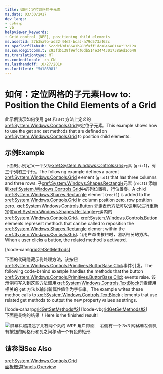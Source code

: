 ```yaml
---
title: 如何：定位网格的子元素
ms.date: 03/30/2017
dev_langs:
- csharp
- vb
helpviewer_keywords:
- Grid control [WPF], positioning child elements
ms.assetid: 27b3ba9b-ad32-44e2-bcab-a79d573a463c
ms.openlocfilehash: 5ccdcb3d166e1b703faff1dc8046e61ee213d12a
ms.sourcegitcommit: c93fd5139f9efcf6db514e3474301738a6d1d649
ms.translationtype: MT
ms.contentlocale: zh-CN
ms.lasthandoff: 10/27/2018
ms.locfileid: "50186981"
---
```

# <a name="how-to-position-the-child-elements-of-a-grid"></a><span data-ttu-id="78aef-102">如何：定位网格的子元素</span><span class="sxs-lookup"><span data-stu-id="78aef-102">How to: Position the Child Elements of a Grid</span></span>
<span data-ttu-id="78aef-103">此示例演示如何使用 get 和 set 方法上定义的<xref:System.Windows.Controls.Grid>来定位子元素。</span><span class="sxs-lookup"><span data-stu-id="78aef-103">This example shows how to use the get and set methods that are defined on <xref:System.Windows.Controls.Grid> to position child elements.</span></span>  
  
## <a name="example"></a><span data-ttu-id="78aef-104">示例</span><span class="sxs-lookup"><span data-stu-id="78aef-104">Example</span></span>  
 <span data-ttu-id="78aef-105">下面的示例定义一个父级<xref:System.Windows.Controls.Grid>元素 (`grid1`)，有三个列和三个行。</span><span class="sxs-lookup"><span data-stu-id="78aef-105">The following example defines a parent <xref:System.Windows.Controls.Grid> element (`grid1`) that has three columns and three rows.</span></span> <span data-ttu-id="78aef-106">子<xref:System.Windows.Shapes.Rectangle>元素 (`rect1`) 添加到<xref:System.Windows.Controls.Grid>中的列位置零，行位置零。</span><span class="sxs-lookup"><span data-stu-id="78aef-106">A child <xref:System.Windows.Shapes.Rectangle> element (`rect1`) is added to the <xref:System.Windows.Controls.Grid> in column position zero, row position zero.</span></span> <span data-ttu-id="78aef-107"><xref:System.Windows.Controls.Button> 元素表示方法可以调用以进行重新定位<xref:System.Windows.Shapes.Rectangle>元素内的<xref:System.Windows.Controls.Grid>。</span><span class="sxs-lookup"><span data-stu-id="78aef-107"><xref:System.Windows.Controls.Button> elements represent methods that can be called to reposition the <xref:System.Windows.Shapes.Rectangle> element within the <xref:System.Windows.Controls.Grid>.</span></span> <span data-ttu-id="78aef-108">当用户单击按钮时，激活相关的方法。</span><span class="sxs-lookup"><span data-stu-id="78aef-108">When a user clicks a button, the related method is activated.</span></span>  
  
 [!code-xaml[gridGetSetMethods](../../../../samples/snippets/csharp/VS_Snippets_Wpf/gridGetSetMethods/CSharp/Window1.xaml)]  
  
 <span data-ttu-id="78aef-109">下面的代码隐藏示例处理方法，该按钮<xref:System.Windows.Controls.Primitives.ButtonBase.Click>事件引发。</span><span class="sxs-lookup"><span data-stu-id="78aef-109">The following code-behind example handles the methods that the button <xref:System.Windows.Controls.Primitives.ButtonBase.Click> events raise.</span></span> <span data-ttu-id="78aef-110">该示例将写入到这些方法调用<xref:System.Windows.Controls.TextBlock>元素使用相关的 get 方法以输出新属性值作为字符串。</span><span class="sxs-lookup"><span data-stu-id="78aef-110">The example writes these method calls to <xref:System.Windows.Controls.TextBlock> elements that use related get methods to output the new property values as strings.</span></span>  
  
 [!code-csharp[gridGetSetMethods#2](../../../../samples/snippets/csharp/VS_Snippets_Wpf/gridGetSetMethods/CSharp/Window1.xaml.cs#2)]
 [!code-vb[gridGetSetMethods#2](../../../../samples/snippets/visualbasic/VS_Snippets_Wpf/gridGetSetMethods/VisualBasic/Window1.xaml.vb#2)]  
 <span data-ttu-id="78aef-111">下面是最终的结果 ！</span><span class="sxs-lookup"><span data-stu-id="78aef-111">Here is the finished result!</span></span>
 
 ![屏幕快照描述了具有两个列的 WPF 用户界面、 右侧有一个 3x3 网格和左侧具有按钮的网格行和列之间移动一个有色的矩形](./media/grid-methods-sample.png) 
  
## <a name="see-also"></a><span data-ttu-id="78aef-113">请参阅</span><span class="sxs-lookup"><span data-stu-id="78aef-113">See Also</span></span>  
 <xref:System.Windows.Controls.Grid>  
 [<span data-ttu-id="78aef-114">面板概述</span><span class="sxs-lookup"><span data-stu-id="78aef-114">Panels Overview</span></span>](../../../../docs/framework/wpf/controls/panels-overview.md)
